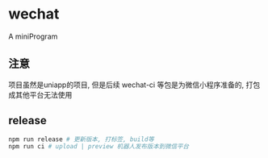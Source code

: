 # wechat

A miniProgram

## 注意

项目虽然是uniapp的项目, 但是后续 wechat-ci 等包是为微信小程序准备的, 打包成其他平台无法使用

## release

```bash
npm run release # 更新版本, 打标签, build等
npm run ci # upload | preview 机器人发布版本到微信平台
```
